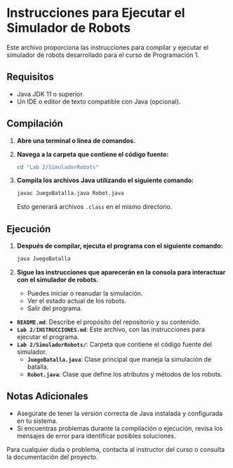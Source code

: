 
# Instrucciones para Ejecutar el Simulador de Robots

Este archivo proporciona las instrucciones para compilar y ejecutar el simulador de robots desarrollado para el curso de Programación 1.

## Requisitos

- Java JDK 11 o superior.
- Un IDE o editor de texto compatible con Java (opcional).

## Compilación

1. **Abre una terminal o línea de comandos.**

2. **Navega a la carpeta que contiene el código fuente:**

   ```sh
   cd "Lab 2/SimuladorRobots"
   ```

3. **Compila los archivos Java utilizando el siguiente comando:**

   ```sh
   javac JuegoBatalla.java Robot.java
   ```

   Esto generará archivos `.class` en el mismo directorio.

## Ejecución

1. **Después de compilar, ejecuta el programa con el siguiente comando:**

   ```sh
   java JuegoBatalla
   ```

2. **Sigue las instrucciones que aparecerán en la consola para interactuar con el simulador de robots.**

   - Puedes iniciar o reanudar la simulación.
   - Ver el estado actual de los robots.
   - Salir del programa.


- **`README.md`**: Describe el propósito del repositorio y su contenido.
- **`Lab 2/INSTRUCCIONES.md`**: Este archivo, con las instrucciones para ejecutar el programa.
- **`Lab 2/SimuladorRobots/`**: Carpeta que contiene el código fuente del simulador.
  - **`JuegoBatalla.java`**: Clase principal que maneja la simulación de batalla.
  - **`Robot.java`**: Clase que define los atributos y métodos de los robots.

## Notas Adicionales

- Asegúrate de tener la versión correcta de Java instalada y configurada en tu sistema.
- Si encuentras problemas durante la compilación o ejecución, revisa los mensajes de error para identificar posibles soluciones.

Para cualquier duda o problema, contacta al instructor del curso o consulta la documentación del proyecto.

